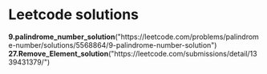 <h1>Leetcode solutions</h1>
<b>9.palindrome_number_solution</b>("https://leetcode.com/problems/palindrome-number/solutions/5568864/9-palindrome-number-solution")<br>
<b>27.Remove_Element_solution</b>("https://leetcode.com/submissions/detail/1339431379/")

